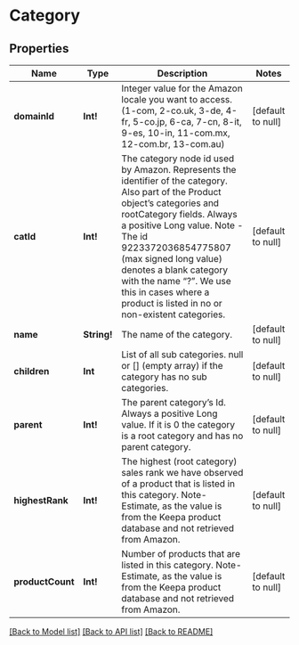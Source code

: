 # Category

## Properties
Name | Type | Description | Notes
------------ | ------------- | ------------- | -------------
**domainId** | **Int!** | Integer value for the Amazon locale you want to access. (1-com, 2-co.uk, 3-de, 4-fr, 5-co.jp, 6-ca, 7-cn, 8-it, 9-es, 10-in, 11-com.mx, 12-com.br, 13-com.au) | [default to null]
**catId** | **Int!** | The category node id used by Amazon. Represents the identifier of the category. Also part of the Product object’s categories and rootCategory fields. Always a positive Long value. Note - The id 9223372036854775807 (max signed long value) denotes a blank category with the name “?”. We use this in cases where a product is listed in no or non-existent categories. | [default to null]
**name** | **String!** | The name of the category. | [default to null]
**children** | **Int** | List of all sub categories. null or [] (empty array) if the category has no sub categories. | [default to null]
**parent** | **Int!** | The parent category’s Id. Always a positive Long value. If it is 0 the category is a root category and has no parent category. | [default to null]
**highestRank** | **Int!** | The highest (root category) sales rank we have observed of a product that is listed in this category. Note- Estimate, as the value is from the Keepa product database and not retrieved from Amazon. | [default to null]
**productCount** | **Int!** | Number of products that are listed in this category. Note- Estimate, as the value is from the Keepa product database and not retrieved from Amazon. | [default to null]

[[Back to Model list]](../README.md#documentation-for-models) [[Back to API list]](../README.md#documentation-for-api-endpoints) [[Back to README]](../README.md)


